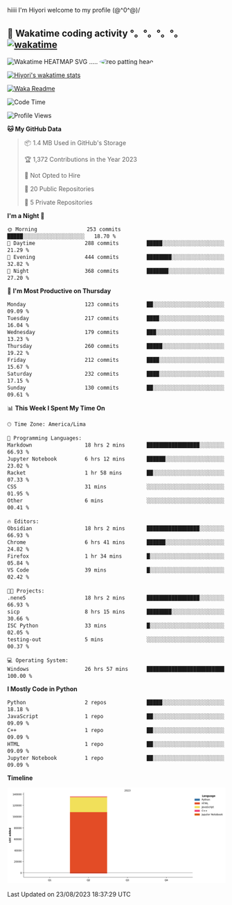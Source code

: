 hiiii I'm Hiyori welcome to my profile \(@^0^@)/

## 🦄 Wakatime coding activity °。°。°。°。[![wakatime](https://wakatime.com/badge/user/49dba2c5-26e1-43a7-9d07-e0f8613d1227.svg)](https://wakatime.com/@49dba2c5-26e1-43a7-9d07-e0f8613d1227) 
<img src="https://wakatime.com/share/@ziajoriii7/ef87015d-57e0-4afb-bb56-1a99a24ea312.svg" width="600" alt="Wakatime HEATMAP SVG"/> ..... <img src="https://i.postimg.cc/RFM2CQFY/reo-patting.webp" alt="reo patting head" width="200" style="border-radius: 50%;">

 [![Hiyori's wakatime stats](https://github-readme-stats.vercel.app/api/wakatime?username=ziajoriii7&theme=buefy&range=last_year&is_including_today=true&layout=compact&hide=markdown)](https://github.com/anuraghazra/github-readme-stats)
 

[![Waka Readme](https://github.com/hiyorijl/hiyorijl/actions/workflows/Waka%20Readme.yml/badge.svg)](https://github.com/hiyorijl/hiyorijl/actions/workflows/Waka%20Readme.yml)

<!--START_SECTION:waka-->
![Code Time](http://img.shields.io/badge/Code%20Time-338%20hrs%207%20mins-blue)

![Profile Views](http://img.shields.io/badge/Profile%20Views-0-blue)

**🐱 My GitHub Data** 

> 📦 1.4 MB Used in GitHub's Storage 
 > 
> 🏆 1,372 Contributions in the Year 2023
 > 
> 🚫 Not Opted to Hire
 > 
> 📜 20 Public Repositories 
 > 
> 🔑 5 Private Repositories 
 > 
**I'm a Night 🦉** 

```text
🌞 Morning                253 commits         █████░░░░░░░░░░░░░░░░░░░░   18.70 % 
🌆 Daytime                288 commits         █████░░░░░░░░░░░░░░░░░░░░   21.29 % 
🌃 Evening                444 commits         ████████░░░░░░░░░░░░░░░░░   32.82 % 
🌙 Night                  368 commits         ███████░░░░░░░░░░░░░░░░░░   27.20 % 
```
📅 **I'm Most Productive on Thursday** 

```text
Monday                   123 commits         ██░░░░░░░░░░░░░░░░░░░░░░░   09.09 % 
Tuesday                  217 commits         ████░░░░░░░░░░░░░░░░░░░░░   16.04 % 
Wednesday                179 commits         ███░░░░░░░░░░░░░░░░░░░░░░   13.23 % 
Thursday                 260 commits         █████░░░░░░░░░░░░░░░░░░░░   19.22 % 
Friday                   212 commits         ████░░░░░░░░░░░░░░░░░░░░░   15.67 % 
Saturday                 232 commits         ████░░░░░░░░░░░░░░░░░░░░░   17.15 % 
Sunday                   130 commits         ██░░░░░░░░░░░░░░░░░░░░░░░   09.61 % 
```


📊 **This Week I Spent My Time On** 

```text
🕑︎ Time Zone: America/Lima

💬 Programming Languages: 
Markdown                 18 hrs 2 mins       █████████████████░░░░░░░░   66.93 % 
Jupyter Notebook         6 hrs 12 mins       ██████░░░░░░░░░░░░░░░░░░░   23.02 % 
Racket                   1 hr 58 mins        ██░░░░░░░░░░░░░░░░░░░░░░░   07.33 % 
CSS                      31 mins             ░░░░░░░░░░░░░░░░░░░░░░░░░   01.95 % 
Other                    6 mins              ░░░░░░░░░░░░░░░░░░░░░░░░░   00.41 % 

🔥 Editors: 
Obsidian                 18 hrs 2 mins       █████████████████░░░░░░░░   66.93 % 
Chrome                   6 hrs 41 mins       ██████░░░░░░░░░░░░░░░░░░░   24.82 % 
Firefox                  1 hr 34 mins        █░░░░░░░░░░░░░░░░░░░░░░░░   05.84 % 
VS Code                  39 mins             █░░░░░░░░░░░░░░░░░░░░░░░░   02.42 % 

🐱‍💻 Projects: 
.nene5                   18 hrs 2 mins       █████████████████░░░░░░░░   66.93 % 
sicp                     8 hrs 15 mins       ████████░░░░░░░░░░░░░░░░░   30.66 % 
ISC Python               33 mins             █░░░░░░░░░░░░░░░░░░░░░░░░   02.05 % 
testing-out              5 mins              ░░░░░░░░░░░░░░░░░░░░░░░░░   00.37 % 

💻 Operating System: 
Windows                  26 hrs 57 mins      █████████████████████████   100.00 % 
```

**I Mostly Code in Python** 

```text
Python                   2 repos             █████░░░░░░░░░░░░░░░░░░░░   18.18 % 
JavaScript               1 repo              ██░░░░░░░░░░░░░░░░░░░░░░░   09.09 % 
C++                      1 repo              ██░░░░░░░░░░░░░░░░░░░░░░░   09.09 % 
HTML                     1 repo              ██░░░░░░░░░░░░░░░░░░░░░░░   09.09 % 
Jupyter Notebook         1 repo              ██░░░░░░░░░░░░░░░░░░░░░░░   09.09 % 
```



**Timeline**

![Lines of Code chart](https://raw.githubusercontent.com/hiyorijl/hiyorijl/main/assets/bar_graph.png)


 Last Updated on 23/08/2023 18:37:29 UTC
<!--END_SECTION:waka-->
